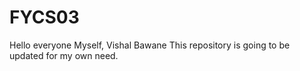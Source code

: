 # FYCS03
Hello everyone
Myself, Vishal Bawane
This repository is going to be updated for my own need.
